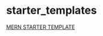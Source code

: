 # starter_templates
[MERN STARTER TEMPLATE](https://github.com/WebDevGallery/MERN_STARTER_TEMPLATE)
